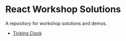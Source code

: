 # React Workshop Solutions

A repository for workshop solutions and demos.

* [Ticking Clock](./ticking_clock)
